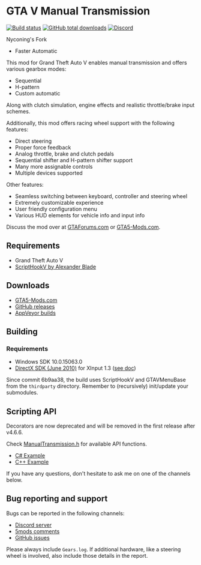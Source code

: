 [comment]: # (GitHub README.md)

GTA V Manual Transmission
=========================
[![Build status](https://ci.appveyor.com/api/projects/status/gy6yh17lp5l1k48d?svg=true)](https://ci.appveyor.com/project/E66666666/gtavmanualtransmission) [![GitHub total downloads](https://img.shields.io/github/downloads/E66666666/GTAVManualTransmission/total.svg?label=downloads&logo=GitHub)](https://github.com/E66666666/GTAVManualTransmission/releases) [![Discord](https://img.shields.io/discord/499483293679353861.svg?logo=discord)](https://discord.gg/gHee23U)

Nyconing's Fork
  * Faster Automatic 


This mod for Grand Theft Auto V enables manual transmission and offers various gearbox modes:
  * Sequential 
  * H-pattern
  * Custom automatic
  
Along with clutch simulation, engine effects and realistic throttle/brake input schemes.

Additionally, this mod offers racing wheel support with the following features: 
  * Direct steering
  * Proper force feedback
  * Analog throttle, brake and clutch pedals
  * Sequential shifter and H-pattern shifter support
  * Many more assignable controls
  * Multiple devices supported
  
Other features:
  * Seamless switching between keyboard, controller and steering wheel
  * Extremely customizable experience
  * User friendly configuration menu
  * Various HUD elements for vehicle info and input info

Discuss the mod over at [GTAForums.com](http://gtaforums.com/topic/840830-manual-transmission/) or [GTA5-Mods.com](https://forums.gta5-mods.com/topic/1840/script-wip-manual-transmission-steering-wheel-support-4-0).


## Requirements
* Grand Theft Auto V
* [ScriptHookV by Alexander Blade](http://www.dev-c.com/gtav/scripthookv/)

## Downloads

* [GTA5-Mods.com](https://www.gta5-mods.com/scripts/manual-transmission-ikt)
* [GitHub releases](https://github.com/E66666666/GTAVManualTransmission/releases)
* [AppVeyor builds](https://ci.appveyor.com/project/E66666666/gtavmanualtransmission/build/artifacts)

## Building

### Requirements
* Windows SDK 10.0.15063.0
* [DirectX SDK (June 2010)](https://www.microsoft.com/en-us/download/details.aspx?id=6812) for XInput 1.3 ([see doc](doc/notes.md))

Since commit 6b9aa38, the build uses ScriptHookV and GTAVMenuBase from the `thirdparty` directory. Remember to (recursively) init/update your submodules. 

## Scripting API  

Decorators are now deprecated and will be removed in the first release after v4.6.6.

Check [ManualTransmission.h](https://github.com/E66666666/GTAVManualTransmission/blob/master/Gears/ManualTransmission.h) for available API functions.

* [C# Example](https://gist.github.com/E66666666/d11cdbd9800ad73efeff612374349347)
* [C++ Example](https://gist.github.com/E66666666/59390733b366cad4638901ae5fcfd046)

If you have any questions, don't hesitate to ask me on one of the channels below.

## Bug reporting and support

Bugs can be reported in the following channels:

* [Discord server](https://discord.gg/gHee23U)
* [5mods comments](https://www.gta5-mods.com/scripts/manual-transmission-ikt#comments_tab)
* [GitHub issues](https://github.com/E66666666/GTAVManualTransmission/issues/new)

Please always include `Gears.log`. If additional hardware, like a steering wheel is involved, also include those details in the report.
